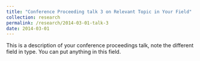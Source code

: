 ```yaml
---
title: "Conference Proceeding talk 3 on Relevant Topic in Your Field"
collection: research
permalink: /research/2014-03-01-talk-3
date: 2014-03-01
---
```


This is a description of your conference proceedings talk, note the different field in type. You can put anything in this field.
